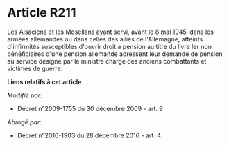 # Article R211

Les Alsaciens et les Mosellans ayant servi, avant le 8 mai 1945, dans les armées allemandes ou dans celles des alliés de
l'Allemagne, atteints d'infirmités susceptibles d'ouvrir droit à pension au titre du livre Ier non bénéficiaires d'une
pension allemande adressent leur demande de pension au service désigné par le ministre chargé des anciens combattants et
victimes de guerre.

**Liens relatifs à cet article**

_Modifié par_:

  - Décret n°2009-1755 du 30 décembre 2009 - art. 9

_Abrogé par_:

  - Décret n°2016-1903 du 28 décembre 2016 - art. 4
